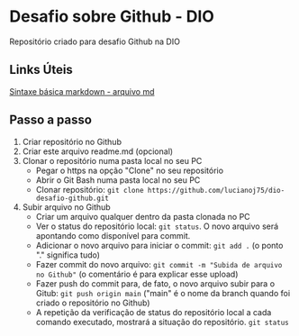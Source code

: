 # Desafio sobre Github - DIO
Repositório criado para desafio Github na DIO

## Links Úteis
[Sintaxe básica markdown - arquivo md](https://www.markdownguide.org/basic-syntax/)

## Passo a passo
1. Criar repositório no Github
2. Criar este arquivo readme.md (opcional)
3. Clonar o repositório numa pasta local no seu PC
    - Pegar o https na opção "Clone" no seu repositório
    - Abrir o Git Bash numa pasta local no seu PC
    - Clonar repositório: `git clone https://github.com/lucianoj75/dio-desafio-github.git`
4. Subir arquivo no Github
    - Criar um arquivo qualquer dentro da pasta clonada no PC
    - Ver o status do repositório local: `git status`. O novo arquivo será apontando como disponível para commit.
    - Adicionar o novo arquivo para iniciar o commit: `git add .` (o ponto "." significa tudo)
    - Fazer commit do novo arquivo: `git commit -m "Subida de arquivo no Github"` (o comentário é para explicar esse upload)
    - Fazer push do commit para, de fato, o novo arquivo subir para o Gitub: `git push origin main` ("main" é o nome da branch quando foi criado o repositório no Github)
    - A repetição da verificação de status do repositório local a cada comando executado, mostrará a situação do repositório. `git status`
